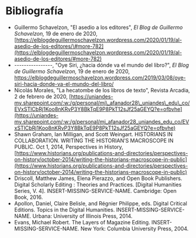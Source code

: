 # Bibliografía



* Guillermo Schavelzon, "El asedio a los editores",  _El Blog de Guillermo Schavelzon,_ 19 de enero de 2020,  [https://elblogdeguillermoschavelzon.wordpress.com/2020/01/19/al-asedio-de-los-editores/\#more-782](https://elblogdeguillermoschavelzon.wordpress.com/2020/01/19/al-asedio-de-los-editores/#more-782)
* ----------------, "Oye Siri, ¿hacia dónde va el mundo del libro?", _El Blog de Guillermo Schavelzon,_ 19 de enero de 2020, [https://elbl](https://elblogdeguillermoschavelzon.wordpress.com/2019/03/08/oye-siri-hacia-donde-va-el-mundo-del-libro/)[ogdeguillermoschavelzon.wordpress.com/2019/03/08/oye-siri-hacia-donde-va-el-mundo-del-libro/](https://elblogdeguillermoschavelzon.wordpress.com/2019/03/08/oye-siri-hacia-donde-va-el-mundo-del-libro/)
* Nicolás Morales, "La hecatombe de los libros de texto", Revista Arcadia, 2 de febrero de 2020, [https://uniandes-my.sharepoint.com/:w:/g/personal/mj\_afanador28\_uniandes\_edu\_co/EVxSTlCbRj1Koo8nKRvP3Y8BkTqE9P8PkT12sJf25aGEYQ?e=ofbvhe](https://uniandes-my.sharepoint.com/:w:/g/personal/mj_afanador28_uniandes_edu_co/EVxSTlCbRj1Koo8nKRvP3Y8BkTqE9P8PkT12sJf25aGEYQ?e=ofbvhe)
* Shawn Graham, Ian Milligan, and Scott Weingart. HISTORIANS IN COLLABORATION. WRITING THE HISTORIAN’S MACROSCOPE IN PUBLIC. Oct 1, 2014, Perspectives in History, [https://www.historians.org/publications-and-directories/perspectives-on-history/october-2014/writing-the-historians-macroscope-in-public](https://www.historians.org/publications-and-directories/perspectives-on-history/october-2014/writing-the-historians-macroscope-in-public)
* Driscoll, Matthew James, Elena Pierazzo, and Open Book Publishers. Digital Scholarly Editing : Theories and Practices. \[Digital Humanities Series, V. 4\]. INSERT-MISSING-SERVICE-NAME. Cambridge: Open Book, 2016. 
* Apollon, Daniel, Claire Belisle, and Régnier Philippe, eds. Digital Critical Editions. Topics in the Digital Humanities. INSERT-MISSING-SERVICE-NAME. Urbana: University of Illinois Press, 2014. 
* Evans, Michael Robert. The Layers of Magazine Editing. INSERT-MISSING-SERVICE-NAME. New York: Columbia University Press, 2004.

